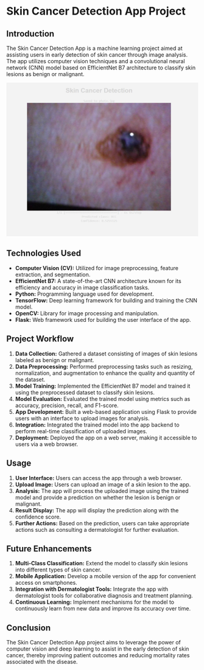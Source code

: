 # Skin Cancer Detection App Project

## Introduction
The Skin Cancer Detection App is a machine learning project aimed at assisting users in early detection of skin cancer through image analysis. The app utilizes computer vision techniques and a convolutional neural network (CNN) model based on EfficientNet B7 architecture to classify skin lesions as benign or malignant.
<div style="text-align:center">
    <img src="https://github.com/S-Chaudhuri/Skin_cancer_app/blob/main/Screenshot%202024-04-23%20093210.jpg" alt="Skin Cancer Image">
</div>

## Technologies Used
- **Computer Vision (CV):** Utilized for image preprocessing, feature extraction, and segmentation.
- **EfficientNet B7:** A state-of-the-art CNN architecture known for its efficiency and accuracy in image classification tasks.
- **Python:** Programming language used for development.
- **TensorFlow:** Deep learning framework for building and training the CNN model.
- **OpenCV:** Library for image processing and manipulation.
- **Flask:** Web framework used for building the user interface of the app.

## Project Workflow
1. **Data Collection:** Gathered a dataset consisting of images of skin lesions labeled as benign or malignant.
2. **Data Preprocessing:** Performed preprocessing tasks such as resizing, normalization, and augmentation to enhance the quality and quantity of the dataset.
3. **Model Training:** Implemented the EfficientNet B7 model and trained it using the preprocessed dataset to classify skin lesions.
4. **Model Evaluation:** Evaluated the trained model using metrics such as accuracy, precision, recall, and F1-score.
5. **App Development:** Built a web-based application using Flask to provide users with an interface to upload images for analysis.
6. **Integration:** Integrated the trained model into the app backend to perform real-time classification of uploaded images.
7. **Deployment:** Deployed the app on a web server, making it accessible to users via a web browser.

## Usage
1. **User Interface:** Users can access the app through a web browser.
2. **Upload Image:** Users can upload an image of a skin lesion to the app.
3. **Analysis:** The app will process the uploaded image using the trained model and provide a prediction on whether the lesion is benign or malignant.
4. **Result Display:** The app will display the prediction along with the confidence score.
5. **Further Actions:** Based on the prediction, users can take appropriate actions such as consulting a dermatologist for further evaluation.

## Future Enhancements
1. **Multi-Class Classification:** Extend the model to classify skin lesions into different types of skin cancer.
2. **Mobile Application:** Develop a mobile version of the app for convenient access on smartphones.
3. **Integration with Dermatologist Tools:** Integrate the app with dermatologist tools for collaborative diagnosis and treatment planning.
4. **Continuous Learning:** Implement mechanisms for the model to continuously learn from new data and improve its accuracy over time.

## Conclusion
The Skin Cancer Detection App project aims to leverage the power of computer vision and deep learning to assist in the early detection of skin cancer, thereby improving patient outcomes and reducing mortality rates associated with the disease.

